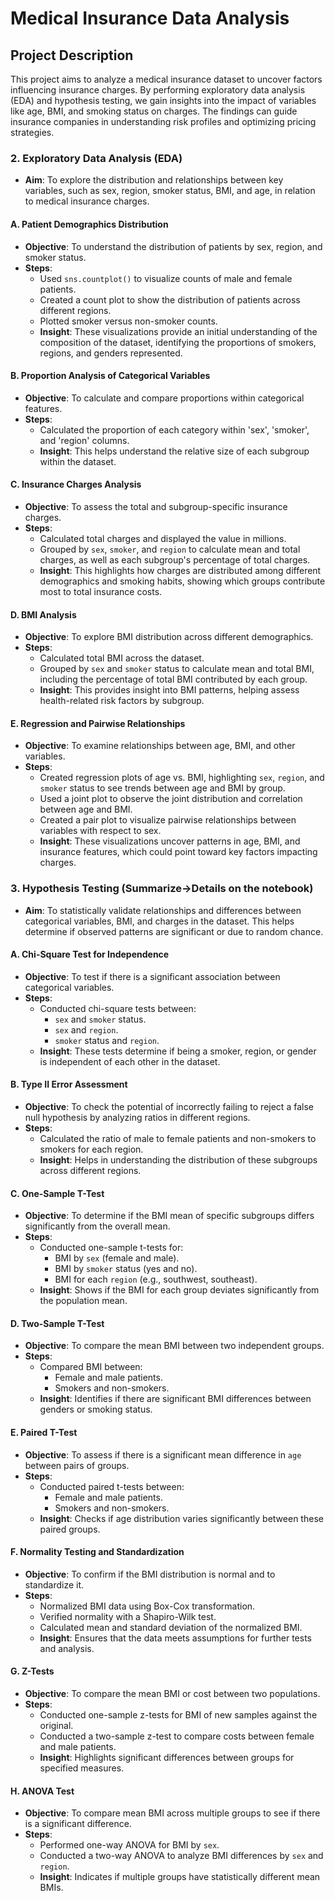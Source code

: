 # Medical Insurance Data Analysis

## Project Description
This project aims to analyze a medical insurance dataset to uncover factors influencing insurance charges. By performing exploratory data analysis (EDA) and hypothesis testing, we gain insights into the impact of variables like age, BMI, and smoking status on charges. The findings can guide insurance companies in understanding risk profiles and optimizing pricing strategies.


### 2. Exploratory Data Analysis (EDA)
- **Aim**: To explore the distribution and relationships between key variables, such as sex, region, smoker status, BMI, and age, in relation to medical insurance charges.

#### A. Patient Demographics Distribution
  - **Objective**: To understand the distribution of patients by sex, region, and smoker status.
  - **Steps**:
    - Used `sns.countplot()` to visualize counts of male and female patients.
    - Created a count plot to show the distribution of patients across different regions.
    - Plotted smoker versus non-smoker counts.
    - **Insight**: These visualizations provide an initial understanding of the composition of the dataset, identifying the proportions of smokers, regions, and genders represented.

#### B. Proportion Analysis of Categorical Variables
  - **Objective**: To calculate and compare proportions within categorical features.
  - **Steps**:
    - Calculated the proportion of each category within 'sex', 'smoker', and 'region' columns.
    - **Insight**: This helps understand the relative size of each subgroup within the dataset.

#### C. Insurance Charges Analysis
  - **Objective**: To assess the total and subgroup-specific insurance charges.
  - **Steps**:
    - Calculated total charges and displayed the value in millions.
    - Grouped by `sex`, `smoker`, and `region` to calculate mean and total charges, as well as each subgroup's percentage of total charges.
    - **Insight**: This highlights how charges are distributed among different demographics and smoking habits, showing which groups contribute most to total insurance costs.

#### D. BMI Analysis
  - **Objective**: To explore BMI distribution across different demographics.
  - **Steps**:
    - Calculated total BMI across the dataset.
    - Grouped by `sex` and `smoker` status to calculate mean and total BMI, including the percentage of total BMI contributed by each group.
    - **Insight**: This provides insight into BMI patterns, helping assess health-related risk factors by subgroup.

#### E. Regression and Pairwise Relationships
  - **Objective**: To examine relationships between age, BMI, and other variables.
  - **Steps**:
    - Created regression plots of age vs. BMI, highlighting `sex`, `region`, and `smoker` status to see trends between age and BMI by group.
    - Used a joint plot to observe the joint distribution and correlation between age and BMI.
    - Created a pair plot to visualize pairwise relationships between variables with respect to sex.
    - **Insight**: These visualizations uncover patterns in age, BMI, and insurance features, which could point toward key factors impacting charges.


### 3. Hypothesis Testing (Summarize->Details on the notebook)
- **Aim**: To statistically validate relationships and differences between categorical variables, BMI, and charges in the dataset. This helps determine if observed patterns are significant or due to random chance.

#### A. Chi-Square Test for Independence
  - **Objective**: To test if there is a significant association between categorical variables.
  - **Steps**:
    - Conducted chi-square tests between:
      - `sex` and `smoker` status.
      - `sex` and `region`.
      - `smoker` status and `region`.
    - **Insight**: These tests determine if being a smoker, region, or gender is independent of each other in the dataset.

#### B. Type II Error Assessment
  - **Objective**: To check the potential of incorrectly failing to reject a false null hypothesis by analyzing ratios in different regions.
  - **Steps**:
    - Calculated the ratio of male to female patients and non-smokers to smokers for each region.
    - **Insight**: Helps in understanding the distribution of these subgroups across different regions.

#### C. One-Sample T-Test
  - **Objective**: To determine if the BMI mean of specific subgroups differs significantly from the overall mean.
  - **Steps**:
    - Conducted one-sample t-tests for:
      - BMI by `sex` (female and male).
      - BMI by `smoker` status (yes and no).
      - BMI for each `region` (e.g., southwest, southeast).
    - **Insight**: Shows if the BMI for each group deviates significantly from the population mean.

#### D. Two-Sample T-Test
  - **Objective**: To compare the mean BMI between two independent groups.
  - **Steps**:
    - Compared BMI between:
      - Female and male patients.
      - Smokers and non-smokers.
    - **Insight**: Identifies if there are significant BMI differences between genders or smoking status.

#### E. Paired T-Test
  - **Objective**: To assess if there is a significant mean difference in `age` between pairs of groups.
  - **Steps**:
    - Conducted paired t-tests between:
      - Female and male patients.
      - Smokers and non-smokers.
    - **Insight**: Checks if age distribution varies significantly between these paired groups.

#### F. Normality Testing and Standardization
  - **Objective**: To confirm if the BMI distribution is normal and to standardize it.
  - **Steps**:
    - Normalized BMI data using Box-Cox transformation.
    - Verified normality with a Shapiro-Wilk test.
    - Calculated mean and standard deviation of the normalized BMI.
    - **Insight**: Ensures that the data meets assumptions for further tests and analysis.

#### G. Z-Tests
  - **Objective**: To compare the mean BMI or cost between two populations.
  - **Steps**:
    - Conducted one-sample z-tests for BMI of new samples against the original.
    - Conducted a two-sample z-test to compare costs between female and male patients.
    - **Insight**: Highlights significant differences between groups for specified measures.

#### H. ANOVA Test
  - **Objective**: To compare mean BMI across multiple groups to see if there is a significant difference.
  - **Steps**:
    - Performed one-way ANOVA for BMI by `sex`.
    - Conducted a two-way ANOVA to analyze BMI differences by `sex` and `region`.
    - **Insight**: Indicates if multiple groups have statistically different mean BMIs.
